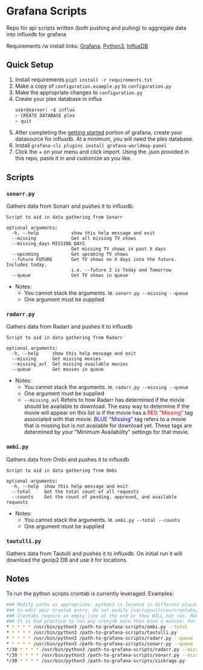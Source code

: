 # Grafana Scripts
Repo for api scripts written (both pushing and pulling) to aggregate data into influxdb for grafana

Requirements /w install links: [Grafana](http://docs.grafana.org/installation/), [Python3](https://www.python.org/downloads/), [InfluxDB](https://docs.influxdata.com/influxdb/v1.5/introduction/installation/)

## Quick Setup
1. Install requirements `pip3 install -r requirements.txt`
1. Make a copy of `configuration.example.py` to `configuration.py`
2. Make the appropriate changes to `configuration.py`
1. Create your plex database in influx
    ```sh
    user@server: ~$ influx
    > CREATE DATABASE plex
    > quit
    ```
1. After completing the [getting started](http://docs.grafana.org/guides/getting_started/) portion of grafana, create your datasource for influxdb. At a minimum, you will need the plex database.
1. Install `grafana-cli plugins install grafana-worldmap-panel`
1. Click the + on your menu and click import. Using the .json provided in this repo, paste it in and customize as you like.

## Scripts
### `sonarr.py`
Gathers data from Sonarr and pushes it to influxdb.

```
Script to aid in data gathering from Sonarr

optional arguments:
  -h, --help            show this help message and exit
  --missing             Get all missing TV shows
  --missing_days MISSING_DAYS
                        Get missing TV shows in past X days
  --upcoming            Get upcoming TV shows
  --future FUTURE       Get TV shows on X days into the future. Includes today.
                        i.e. --future 2 is Today and Tomorrow
  --queue               Get TV shows in queue
```
- Notes:
  - You cannot stack the arguments. ie. `sonarr.py --missing --queue`
  - One argument must be supplied

### `radarr.py`
Gathers data from Radarr and pushes it to influxdb

```
Script to aid in data gathering from Radarr

optional arguments:
  -h, --help     show this help message and exit
  --missing      Get missing movies
  --missing_avl  Get missing available movies
  --queue        Get movies in queue
```
- Notes:
  - You cannot stack the arguments. ie. `radarr.py --missing --queue`
  - One argument must be supplied
  - `--missing_avl` Refers to how Radarr has determined if the movie should be available to download. The easy way to determine if the movie will appear on this list is if the movie has a <span style="color:red">RED "Missing"</span> tag associated with that movie. <span style="color:blue">BLUE "Missing"</span> tag refers to a movie that is missing but is not available for download yet. These tags are determined by your "Minimum Availability" settings for that movie.

### `ombi.py`
Gathers data from Ombi and pushes it to influxdb

```
Script to aid in data gathering from Ombi

optional arguments:
  -h, --help  show this help message and exit
  --total     Get the total count of all requests
  --counts    Get the count of pending, approved, and available requests
```
- Notes:
  - You cannot stack the arguments. ie. `ombi.py --total --counts`
  - One argument must be supplied

### `tautulli.py`
Gathers data from Tautulli and pushes it to influxdb. On initial run it will download the geoip2 DB and use it for locations.

## Notes
To run the python scripts crontab is currently leveraged. Examples:
```sh
### Modify paths as appropriate. python3 is located in different places for different users. (`which python3` will give you the path)
### to edit your crontab entry, do not modify /var/spool/cron/crontabs/<user> directly, use `crontab -e`
### Crontabs require an empty line at the end or they WILL not run. Make sure to have 2 lines to be safe
### It is bad practice to run any cronjob more than once a minute. For timing help: https://crontab.guru/
* * * * * /usr/bin/python3 /path-to-grafana-scripts/ombi.py --total
* * * * * /usr/bin/python3 /path-to-grafana-scripts/tautulli.py
* * * * * /usr/bin/python3 /path-to-grafana-scripts/radarr.py --queue
* * * * * /usr/bin/python3 /path-to-grafana-scripts/sonarr.py --queue
*/30 * * * * /usr/bin/python3 /path-to-grafana-scripts/radarr.py --missing
*/30 * * * * /usr/bin/python3 /path-to-grafana-scripts/sonarr.py --missing
*/30 * * * * /usr/bin/python3 /path-to-grafana-scripts/sickrage.py
```
